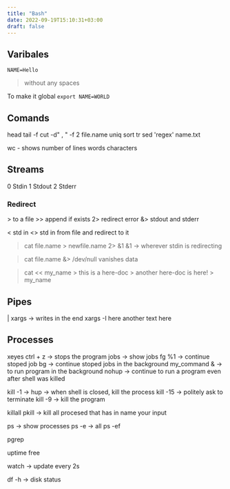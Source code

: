 ```yaml
---
title: "Bash"
date: 2022-09-19T15:10:31+03:00
draft: false
---
```


## Varibales
`NAME=Hello`
> without any spaces

To make it global
`export NAME=WORLD`

## Comands

head
tail -f
cut -d" , " -f 2 file.name
uniq
sort
tr
sed 'regex' name.txt

wc - shows number of lines words characters

## Streams
0 Stdin 
1 Stdout 
2 Stderr

### Redirect
\> to a file 
\>\> append if exists
2\> redirect error
&\> stdout and stderr

\< std in 
<> std in from file and redirect to it

> cat file.name > newfile.name 2> &1
> &1 -> wherever stdin is redirecting


> cat file.name &> /dev/null
> vanishes data

> cat << my_name
> \> this is a here-doc
> \> another here-doc is here!
> \> my_name

## Pipes
|
xargs -> writes in the end
xargs -I here another text here

## Processes
xeyes
ctrl + z -> stops the program
jobs -> show jobs
fg %1 -> continue stoped job
bg -> continue stoped jobs in the background
my_command & -> to run program in the background
nohup -> continue to run a program even after shell was killed

kill -1 -> hup -> when shell is closed, kill the process
kill -15 -> politely ask to terminate
kill -9 -> kill the program

killall
pkill -> kill all procesed that has in name your input

ps -> show processes
ps -e -> all
ps -ef

pgrep

uptime
free

watch -> update every 2s

df -h -> disk status
